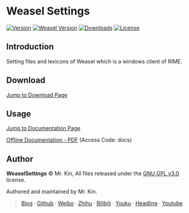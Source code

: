 # Weasel Settings
[![Version][]](https://github.com/Mister-Kin/WeaselSettings/releases) [![Weasel Version][]](https://rime.im/download/) [![Downloads][]](https://github.com/Mister-Kin/WeaselSettings/releases/latest) [![License][]](./LICENSE)

[Version]: https://img.shields.io/github/v/release/Mister-Kin/WeaselSettings?include_prereleases&color=blue
[Weasel Version]: https://img.shields.io/badge/weasel-v0.14.3+-blue
[Downloads]: https://img.shields.io/github/downloads/Mister-Kin/WeaselSettings/total?color=blue
[License]: https://img.shields.io/github/license/Mister-Kin/WeaselSettings?color=blue

## Introduction
Setting files and lexicons of Weasel which is a windows client of RIME.

## Download
[Jump to Download Page][]

[Jump to Download Page]: https://github.com/Mister-Kin/WeaselSettings/releases/latest

## Usage
[Jump to Documentation Page][]

[Offline Documentation - PDF][] (Access Code: docs)

[Jump to Documentation Page]: https://mister-kin.github.io/manuals/weasel-settings/
[Offline Documentation - PDF]: https://wwr.lanzoui.com/b02c7lamf

## Author
**WeaselSettings** © Mr. Kin, All files released under the [GNU GPL v3.0][] license.

Authored and maintained by Mr. Kin.

> [Blog][] · [Github][] · [Weibo][] · [Zhihu][] · [Bilibili][] · [Youku][] · [Headline][] · [Youtube][]

[GNU GPL v3.0]: ./LICENSE
[Blog]: https://mister-kin.github.io
[Github]: https://github.com/mister-kin
[Weibo]: https://weibo.com/6270111192/profile?topnav=1&wvr=6&is_all=1
[Bilibili]: http://space.bilibili.com/17025250?
[Youku]: http://i.youku.com/i/UNjA3MTk5Mjgw?spm=a2hzp.8253869.0.0
[Youtube]: https://www.youtube.com/channel/UCNhtdG6whC5mlRDkrhQ0wLA?view_as=public
[Headline]: https://www.toutiao.com/c/user/835254071079053/#mid=1663279303982091
[Zhihu]: https://www.zhihu.com/people/drwu-94

